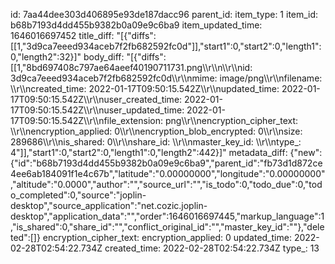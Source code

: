 id: 7aa44dee303d406895e93de187dacc96
parent_id: 
item_type: 1
item_id: b68b7193d4dd455b9382b0a09e9c6ba9
item_updated_time: 1646016697452
title_diff: "[{\"diffs\":[[1,\"3d9ca7eeed934aceb7f2fb682592fc0d\"]],\"start1\":0,\"start2\":0,\"length1\":0,\"length2\":32}]"
body_diff: "[{\"diffs\":[[1,\"8bd697408c797ae64aeef40190711731.png\\\r\\\n\\\r\\\nid: 3d9ca7eeed934aceb7f2fb682592fc0d\\\r\\\nmime: image/png\\\r\\\nfilename: \\\r\\\ncreated_time: 2022-01-17T09:50:15.542Z\\\r\\\nupdated_time: 2022-01-17T09:50:15.542Z\\\r\\\nuser_created_time: 2022-01-17T09:50:15.542Z\\\r\\\nuser_updated_time: 2022-01-17T09:50:15.542Z\\\r\\\nfile_extension: png\\\r\\\nencryption_cipher_text: \\\r\\\nencryption_applied: 0\\\r\\\nencryption_blob_encrypted: 0\\\r\\\nsize: 289686\\\r\\\nis_shared: 0\\\r\\\nshare_id: \\\r\\\nmaster_key_id: \\\r\\\ntype_: 4\"]],\"start1\":0,\"start2\":0,\"length1\":0,\"length2\":442}]"
metadata_diff: {"new":{"id":"b68b7193d4dd455b9382b0a09e9c6ba9","parent_id":"fb73d1d872ce4ee6ab184091f1e4c67b","latitude":"0.00000000","longitude":"0.00000000","altitude":"0.0000","author":"","source_url":"","is_todo":0,"todo_due":0,"todo_completed":0,"source":"joplin-desktop","source_application":"net.cozic.joplin-desktop","application_data":"","order":1646016697445,"markup_language":1,"is_shared":0,"share_id":"","conflict_original_id":"","master_key_id":""},"deleted":[]}
encryption_cipher_text: 
encryption_applied: 0
updated_time: 2022-02-28T02:54:22.734Z
created_time: 2022-02-28T02:54:22.734Z
type_: 13